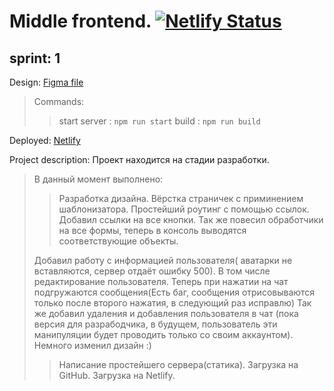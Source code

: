# Middle frontend. [![Netlify Status](https://api.netlify.com/api/v1/badges/e844dcab-c227-4712-ba3a-4bbd2688069f/deploy-status)](https://app.netlify.com/sites/playful-rabanadas-07623b/deploys)
## sprint: 1
Design: [Figma file](https://www.figma.com/file/8n6wmTfLKXSWgexxrl33By/Chat?node-id=0%3A1&t=niYmVaAe1UiTzQhi-0)

 > Commands:
 > > start server : ```npm run start```
 > > build : ```npm run build```

 Deployed: [Netlify](https://curious-cajeta-790264.netlify.app)

 Project description:
 Проект находится на стадии разработки. 
> В данный момент выполнено:
> > Разработка дизайна.
> > Вёрстка страничек с приминением шаблонизатора.
> > Простейший роутинг с помощью ссылок.
> > Добавил ссылки на все кнопки.
> > Так же повесил обработчики на все формы, теперь в консоль выводятся соответствующие объекты.
> >
> Добавил работу с информацией пользователя( аватарки не вставляются, сервер отдаёт ошибку 500).
> В том числе редактирование пользователя.
> Теперь при нажатии на чат подгружаются сообщения(Есть баг, сообщения отрисовываются только после второго нажатия, в следующий раз исправлю)
> Так же добавил удаления и добавления пользователя в чат (пока версия для разрабодчика, в будущем, пользователь эти манипуляции будет проводить только со своим аккаунтом).
> Немного изменил дизайн :)
> > Написание простейшего сервера(статика).
> > Загрузка на GitHub.
> > Загрузка на Netlify.

